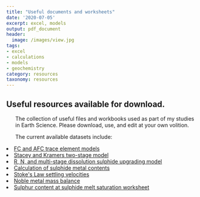 ```yaml
---
title: "Useful documents and worksheets"
date: '2020-07-05'
excerpt: excel, models
output: pdf_document
header:
  image: /images/view.jpg
tags:
- excel
- calculations
- models
- geochemistry
category: resources
taxonomy: resources
---
```

  
## Useful resources available for download.
  
<ul>The collection of useful files and workbooks used as part of my studies in Earth Science. Please download, use, and edit at your own volition.</ul>
  
<ul>The current available datasets include:</ul>
  
<li><a href="https://github.com/WillDSmith1995/willsgeo/tree/master/assets/AFC_FC_model_WDS.xlsx" download>FC and AFC trace element models</a></li>

<li><a href="https://github.com/WillDSmith1995/willsgeo/tree/master/assets/StaceyKramers_WDS.xlsx" download>Stacey and Kramers two-stage model</a></li>

<li><a href="https://github.com/WillDSmith1995/willsgeo/tree/master/assets/SulphideEvolution_WDS.xlsx" download>R, N, and multi-stage dissolution sulphide upgrading model</a></li>

<li><a href="https://github.com/WillDSmith1995/willsgeo/tree/master/assets/SulphideTenor_WDS.xlsx" download>Calculation of sulphide metal contents</a></li>

<li><a href="https://github.com/WillDSmith1995/willsgeo/tree/master/assets/StokesLaw_WDS.xlsx" download>Stoke's Law settling velocities</a></li>

<li><a href="https://github.com/WillDSmith1995/willsgeo/tree/master/assets/PGEMassBalance_WDS.xlsx" download>Noble metal mass balance</a></li>

<li><a href="https://github.com/WillDSmith1995/willsgeo/tree/master/assets/SCSS_WDS.xlsx" download>Sulphur content at sulphide melt saturation worksheet</a></li>